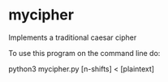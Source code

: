 # mycipher
Implements a traditional caesar cipher

To use this program on the command line do:

python3 mycipher.py [n-shifts] < [plaintext]

